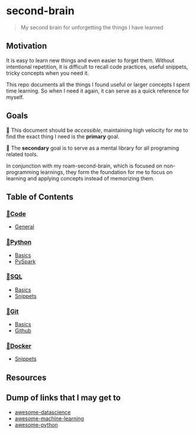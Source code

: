 # second-brain
> My second brain for unforgetting the things I have learned

## Motivation
It is easy to learn new things and even easier to forget them. Without intentional repetition, it is difficult to recall code practices, useful snippets, tricky concepts when you need it.

This repo documents all the things I found useful or larger concepts I spent time learning. So when I need it again, it can serve as a quick reference for myself.

## Goals
:1st_place_medal: This document should be *accessible*, maintaining high velocity for me to find the exact thing I need is the **primary** goal.

:2nd_place_medal: The **secondary** goal is to serve as a mental library for all programing related tools.

In conjunction with my roam-second-brain, which is focused on non-programming learnings, they form the foundation for me to focus on learning and applying concepts instead of memorizing them.

## Table of Contents

### [:owl:Code](https://github.com/paulliwali/second-brain/tree/main/code)

- [General](code/general.md)

### [:snake:Python](https://github.com/paulliwali/second-brain/blob/main/python)

- [Basics](python/basics.md)
- [PySpark](python/pyspark.md)

### [:t-rex:SQL](https://github.com/paulliwali/second-brain/blob/main/sql)

- [Basics](sql/basics.md)
- [Snippets](sql/snippets.md)

### [:octopus:Git](https://github.com/paulliwali/second-brain/blob/main/git)

- [Basics](git/basics.md)
- [Github](git/github.md)

### [:whale:Docker](https://github.com/paulliwali/second-brain/blob/main/docker)

- [Snippets](docker/snippets.md)

## Resources

## Dump of links that I may get to

- [awesome-datascience](https://github.com/academic/awesome-datascience)
- [awesome-machine-learning](https://github.com/josephmisiti/awesome-machine-learning)
- [awesome-python](https://github.com/vinta/awesome-python)
